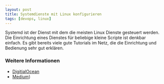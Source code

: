 ```yaml
---
layout: post
title: Systemdienste mit Linux konfigurieren
tags: [devops, linux]
---
```


Systemd ist der Dienst mit dem die meisten Linux Dienste gesteuert werden. Die Einrichtung eines Dienstes für beliebige kleine Scripte ist denkbar einfach. Es gibt bereits viele gute Tutorials im Netz, die die Einrichtung und Bedienung sehr gut erklären.

### Weitere Informationen

* [DigitialOcean](https://www.digitalocean.com/community/tutorials/how-to-use-systemctl-to-manage-systemd-services-and-units)
* [Medium](https://medium.com/@johannes_gehrs/getting-started-with-systemd-on-debian-jessie-e024758ca63d#.mp1n48urp))